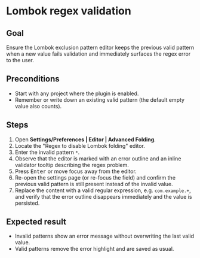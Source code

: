 # Lombok regex validation

## Goal
Ensure the Lombok exclusion pattern editor keeps the previous valid pattern when a new value fails validation and immediately surfaces the regex error to the user.

## Preconditions
* Start with any project where the plugin is enabled.
* Remember or write down an existing valid pattern (the default empty value also counts).

## Steps
1. Open **Settings/Preferences | Editor | Advanced Folding**.
2. Locate the "Regex to disable Lombok folding" editor.
3. Enter the invalid pattern `*`.
4. Observe that the editor is marked with an error outline and an inline validator tooltip describing the regex problem.
5. Press <kbd>Enter</kbd> or move focus away from the editor.
6. Re-open the settings page (or re-focus the field) and confirm the previous valid pattern is still present instead of the invalid value.
7. Replace the content with a valid regular expression, e.g. `com.example.+`, and verify that the error outline disappears immediately and the value is persisted.

## Expected result
* Invalid patterns show an error message without overwriting the last valid value.
* Valid patterns remove the error highlight and are saved as usual.

